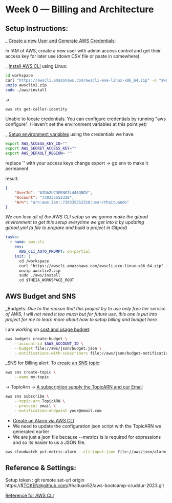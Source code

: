 # Week 0 — Billing and Architecture

## Setup Instructions:
_ [Create a new User and Generate AWS Credentials](https://docs.aws.amazon.com/IAM/latest/UserGuide/tutorials.html):

In IAM of AWS, create a new user with admin access control and get their access key for later use (down CSV file or paste in somewhere).


_ [Install AWS CLI](https://docs.aws.amazon.com/cli/latest/userguide/getting-started-install.html) using Linux: 

```sh
cd workspace
curl "https://awscli.amazonaws.com/awscli-exe-linux-x86_64.zip" -o "awscliv2.zip"
unzip awscliv2.zip
sudo ./aws/install
```

->

```sh
aws sts get-caller-identity
```
Unable to locate credentials. You can configure credentials by running "aws configure".
(Haven't set the environment variables at this point yet)

_ [Setup environment variables](https://docs.aws.amazon.com/cli/latest/userguide/cli-configure-envvars.html) using the credentials we have:

```sh
export AWS_ACCESS_KEY_ID=""
export AWS_SECRET_ACCESS_KEY=""
export AWS_DEFAULT_REGION= ""
```

replace '' with your access keys
change export -> gp env to make it permanent

result:  
```json
{
    "UserId": "AIDA2UC3EENEIL446QNDV",
    "Account": "730335552328",
    "Arn": "arn:aws:iam::730335552328:user/thaituando"
}
```

*We can lose all of the AWS CLI setup so we gonna make the gitpod environment to get this setup everytime we get into it by updating gitpod.yml (a file to prepare and build a project in Gitpod)*
```yml
tasks:
  - name: aws-cli
    env:
      AWS_CLI_AUTO_PROMPT: on-partial
    init: |
      cd /workspace
      curl "https://awscli.amazonaws.com/awscli-exe-linux-x86_64.zip" -o "awscliv2.zip"
      unzip awscliv2.zip
      sudo ./aws/install
      cd $THEIA_WORKSPACE_ROOT
```

## AWS Budget and SNS
_Budgets: 
*Due to the reason that this project try to use only free tier service of AWS, I will not need it too much but for future use, this one is put into project for me to learn more about how to setup billing and budget here.*

I am working on [cost and usage budget](https://docs.aws.amazon.com/cli/latest/reference/budgets/create-budget):

```sh
aws budgets create-budget \
    --account-id $AWS_ACCOUNT_ID \
    --budget file://aws/json/budget.json \
    --notifications-with-subscribers file://aws/json/budget-notifications-with-subscribers.json 
```

_SNS for Billing alert: 
To [create an SNS topic](https://docs.aws.amazon.com/cli/latest/reference/sns/create-topic): 
```sh
aws sns create-topic \
    --name my-topic
```
-> TopicArn -> [A subscription supply the TopicARN and our Email](https://docs.aws.amazon.com/cli/latest/reference/sns/subcription)

```sh
aws sns subscribe \
    --topic-arn TopicARN \
    --protocol email \
    --notification-endpoint your@email.com
```

- [Create an Alarm via AWS CLI](https://repost.aws/knowledge-center/cloudwatch-estimatedcharges-alarm)
- We need to update the configuration json script with the TopicARN we generated earlier
- We are just a json file because --metrics is is required for expressions and so its easier to us a JSON file.

```sh
aws cloudwatch put-metric-alarm --cli-input-json file://aws/json/alarm_config.json
```


## Reference & Settings:
Setup token : git remote set-url origin https://$TOKEN@github.com//thaituan52/aws-bootcamp-cruddur-2023.git 

[Reference for AWS CLI](https://docs.aws.amazon.com/cli/latest/reference/)






